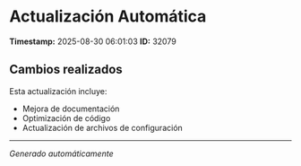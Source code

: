 # Actualización Automática

**Timestamp:** 2025-08-30 06:01:03
**ID:** 32079

## Cambios realizados

Esta actualización incluye:
- Mejora de documentación
- Optimización de código
- Actualización de archivos de configuración

---
*Generado automáticamente*
